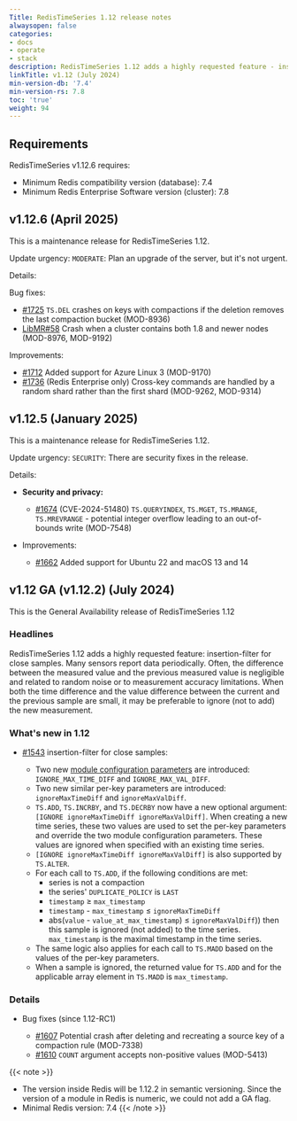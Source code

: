 ```yaml
---
Title: RedisTimeSeries 1.12 release notes
alwaysopen: false
categories:
- docs
- operate
- stack
description: RedisTimeSeries 1.12 adds a highly requested feature - insertion-filter for close samples.
linkTitle: v1.12 (July 2024)
min-version-db: '7.4'
min-version-rs: 7.8
toc: 'true'
weight: 94
---
```

## Requirements

RedisTimeSeries v1.12.6 requires:

- Minimum Redis compatibility version (database): 7.4
- Minimum Redis Enterprise Software version (cluster): 7.8

## v1.12.6 (April 2025)

This is a maintenance release for RedisTimeSeries 1.12.

Update urgency: `MODERATE`: Plan an upgrade of the server, but it's not urgent.

Details:

Bug fixes:
- [#1725](https://github.com/redistimeseries/redistimeseries/pull/1725) `TS.DEL` crashes on keys with compactions if the deletion removes the last compaction bucket (MOD-8936)
- [LibMR#58](https://github.com/RedisGears/LibMR/pull/58) Crash when a cluster contains both 1.8 and newer nodes (MOD-8976, MOD-9192)

Improvements:
- [#1712](https://github.com/redistimeseries/redistimeseries/pull/1712) Added support for Azure Linux 3 (MOD-9170)
- [#1736](https://github.com/redistimeseries/redistimeseries/pull/1736) (Redis Enterprise only) Cross-key commands are handled by a random shard rather than the first shard (MOD-9262, MOD-9314)

## v1.12.5 (January 2025)

This is a maintenance release for RedisTimeSeries 1.12.

Update urgency: `SECURITY`: There are security fixes in the release.

Details:

- **Security and privacy:**
  - [#1674](https://github.com/redistimeseries/redistimeseries/pull/1674) (CVE-2024-51480) `TS.QUERYINDEX`, `TS.MGET`, `TS.MRANGE`, `TS.MREVRANGE` - potential integer overflow leading to an out-of-bounds write (MOD-7548)

- Improvements:
  - [#1662](https://github.com/redistimeseries/redistimeseries/pull/1662) Added support for Ubuntu 22 and macOS 13 and 14

## v1.12 GA (v1.12.2) (July 2024)

This is the General Availability release of RedisTimeSeries 1.12

### Headlines

RedisTimeSeries 1.12 adds a highly requested feature: insertion-filter for close samples. Many sensors report data periodically. Often, the difference between the measured value and the previous measured value is negligible and related to random noise or to measurement accuracy limitations. When both the time difference and the value difference between the current and the previous sample are small, it may be preferable to ignore (not to add) the new measurement.

### What's new in 1.12

- [#1543](https://github.com/RedisTimeSeries/RedisTimeSeries/pull/1543) insertion-filter for close samples:

  - Two new [module configuration parameters](https://redis.io/docs/data-types/timeseries/configuration/) are introduced: `IGNORE_MAX_TIME_DIFF` and `IGNORE_MAX_VAL_DIFF`.
  - Two new similar per-key parameters are introduced: `ignoreMaxTimeDiff` and `ignoreMaxValDiff`.
  - `TS.ADD`, `TS.INCRBY`, and `TS.DECRBY` now have a new optional argument: `[IGNORE ignoreMaxTimeDiff ignoreMaxValDiff]`.
    When creating a new time series, these two values are used to set the per-key parameters and override the two module configuration parameters. These values are ignored when specified with an existing time series.
  - `[IGNORE ignoreMaxTimeDiff ignoreMaxValDiff]` is also supported by `TS.ALTER`.
  - For each call to `TS.ADD`, if the following conditions are met:
      - series is not a compaction
      - the series' `DUPLICATE_POLICY` is `LAST`
      - `timestamp` ≥ `max_timestamp`
      - `timestamp` - `max_timestamp` ≤ `ignoreMaxTimeDiff`
      - abs(`value` - `value_at_max_timestamp`) ≤ `ignoreMaxValDiff`))
    then this sample is ignored (not added) to the time series. `max_timestamp` is the maximal timestamp in the time series.
  - The same logic also applies for each call to `TS.MADD` based on the values of the per-key parameters.
  - When a sample is ignored, the returned value for `TS.ADD` and for the applicable array element in `TS.MADD` is `max_timestamp`.

### Details

- Bug fixes (since 1.12-RC1)

  - [#1607](https://github.com/RedisTimeSeries/RedisTimeSeries/pull/1607) Potential crash after deleting and recreating a source key of a compaction rule (MOD-7338)
  - [#1610](https://github.com/RedisTimeSeries/RedisTimeSeries/pull/1610) `COUNT` argument accepts non-positive values (MOD-5413)

{{< note >}}
- The version inside Redis will be 1.12.2 in semantic versioning. Since the version of a module in Redis is numeric, we could not add a GA flag.
- Minimal Redis version: 7.4
{{< /note >}}
